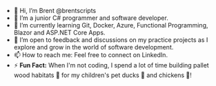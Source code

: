 - 👋 Hi, I’m Brent @brentscripts
- 👀 I’m a junior C# programmer and software developer.
- 🌱 I’m currently learning Git, Docker, Azure, Functional Programming, Blazor and ASP.NET Core Apps.
- 💞️ I’m open to feedback and discussions on my practice projects as I explore and grow in the world of software development. 
- 📫 How to reach me: Feel free to connect on LinkedIn.
- ⚡ **Fun Fact:** When I'm not coding, I spend a lot of time building pallet wood habitats 🏡 for my children's pet ducks 🦆 and chickens 🐓! 

<!---
brentscripts/brentscripts is a ✨ special ✨ repository because its `README.md` (this file) appears on your GitHub profile.
You can click the Preview link to take a look at your changes.
--->

